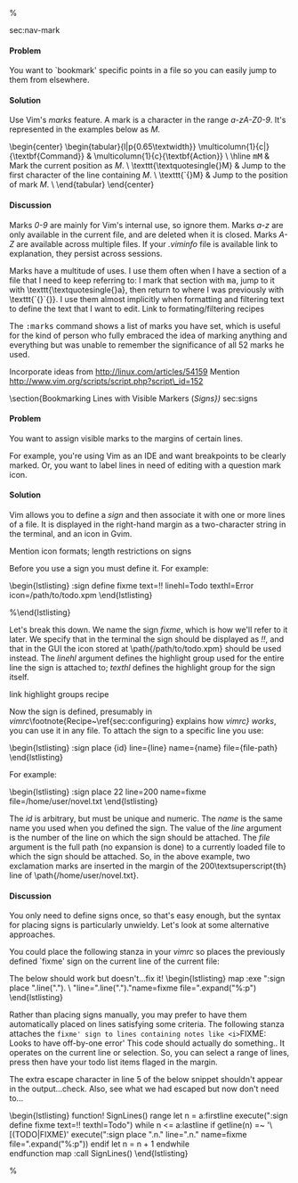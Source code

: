 %

<span class="label">sec:nav-mark</span>

<h4>Problem</h4>

You want to `bookmark' specific points in a file so you can easily jump to
them from elsewhere.

<h4>Solution</h4>

Use Vim's <i>marks</i> feature. A mark is a character in the range
<i>a-zA-Z0-9</i>. It's
represented in the examples below as <i>M</i>.

\begin{center}
\begin{tabular}{l|p{0.65\textwidth}}
\multicolumn{1}{c|}{\textbf{Command}} & \multicolumn{1}{c}{\textbf{Action}} \\
\hline
<tt>mM</tt>    & Mark the current position as <i>M</i>.                       \\
\texttt{\textquotesingle{}M}    & Jump to the first character of the line containing <i>M</i>. \\
\texttt{\`{}M}   & Jump to the position of mark <i>M</i>.                       \\ 
\end{tabular}
\end{center}

<h4>Discussion</h4>

Marks <i>0-9</i> are mainly for Vim's internal use, so ignore them.  Marks
<i>a-z</i> are
only available in the current file, and are deleted when it is closed. Marks
<i>A-Z</i> are available across multiple files. If your <i>.viminfo</i> file is available
<span class="todo">link to explanation</span>, they persist across sessions.

Marks have a multitude of uses. I use them often when I have a section of a
file that I need to keep referring to: I mark that section with <tt>ma</tt>, jump to
it with \texttt{\textquotesingle{}a}, then return to where I was previously with
\texttt{\`{}\`{}}. I use them
almost implicitly when formatting and filtering text to define the text that I
want to edit. <span class="todo">Link to formating/filtering recipes</span>

The <tt>:marks</tt> command shows a list of marks you have set, which is useful for
the kind of person who fully embraced the idea of marking anything and
everything but was unable to remember the significance of all 52 marks he
used.

<span class="todo">Incorporate ideas from http://linux.com/articles/54159</span> <span class="todo">Mention
http://www.vim.org/scripts/script.php?script\_id=152</span>

\section{Bookmarking Lines with Visible Markers (<i>Signs})</i>
<span class="label">sec:signs</span>

<h4>Problem</h4>

You want to assign visible marks to the margins of certain lines.

For example, you're using Vim as an IDE and want breakpoints to be clearly
marked. Or, you want to label lines in need of editing with a question mark
icon.

<h4>Solution</h4>

Vim allows you to define a <i>sign</i> and then associate it with one or more lines
of a file. It is displayed in the right-hand margin as a two-character string
in the terminal, and an icon in Gvim.

<span class="todo">Mention icon formats; length restrictions on signs</span>

Before you use a sign you must define it. For example: 

\begin{lstlisting}
:sign define fixme text=!! linehl=Todo texthl=Error icon=/path/to/todo.xpm
\end{lstlisting}

%\end{lstlisting}

Let's break this down. We name the sign <i>fixme</i>, which is how we'll
refer to it later. We specify that in the terminal the sign should be
displayed as <i>!!</i>, and that in the GUI the icon stored at
\path{/path/to/todo.xpm} should be used instead. The <i>linehl</i> argument
defines the highlight group used for the entire line the sign is attached to;
<i>texthl</i> defines the highlight group for the sign itself.

<span class="todo">link highlight groups recipe</span>

Now the sign is defined, presumably in
<i>vimrc</i>\footnote{Recipe~\ref{sec:configuring} explains how
<i>vimrc} works</i>, you can use it in any file. To attach the sign to a
specific line you use:

\begin{lstlisting}
:sign place {id} line={line} name={name} file={file-path}
\end{lstlisting}

For example:

\begin{lstlisting}
:sign place 22 line=200 name=fixme file=/home/user/novel.txt
\end{lstlisting}

The <i>id</i> is arbitrary, but must be unique and numeric. The
<i>name</i> is the same name you used when you defined the sign. The
value of the <i>line</i> argument is the number of the line on which the sign
should be attached. The <i>file</i> argument is the full path (no expansion is
done) to a currently loaded file to which the sign should be attached. So, in
the above example, two exclamation marks are inserted in the margin of the
200\textsuperscript{th} line of \path{/home/user/novel.txt}.

<h4>Discussion</h4>

You only need to define signs once, so that's easy enough, but the syntax for
placing signs is particularly unwieldy.  Let's look at some alternative
approaches.

You could place the following stanza in your <i>vimrc</i> so <tt><F5></tt> places the
previously defined `fixme' sign on the current line of the current file:

<span class="todo">The below should work but doesn't...fix it!</span>
\begin{lstlisting}
map <F5> :exe
":sign place ".line(".").  \\ "line=".line(".")."name=fixme
file=".expand("\%:p")<CR>
\end{lstlisting}

Rather than placing signs manually, you may prefer to have them automatically
placed on lines satisfying some criteria. The following stanza attaches the
`fixme' sign to lines containing notes like <i>`FIXME: Looks to have off-by-one
error'</i> <span class="todo">This code should actually
do something.</span>. It operates on the current line or selection. So, you can
select a range of lines, press <tt><F6></tt> then have your todo list items flaged in
the margin.

<span class="todo">The extra escape character in line 5 of the below snippet shouldn't
appear in the output...check. Also, see what we had escaped but now don't need
to...</span>

\begin{lstlisting}
function! SignLines() range
  let n = a:firstline
  execute(":sign define fixme text=!! texthl=Todo")
  while n <= a:lastline
    if getline(n) =~ '\\[\(TODO\|FIXME\)'
      execute(":sign place ".n." line=".n." name=fixme file=".expand("\%:p"))
    endif
    let n = n + 1
  endwhile  
endfunction
map <F6> :call SignLines()<CR>
\end{lstlisting}

%
